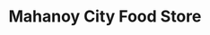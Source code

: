 ---
title: "Mahanoy City Food Store"
url: /mahanoy-city/mahanoy-city-food-store/
shop: Supermarkt
---